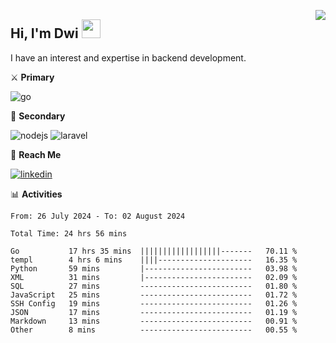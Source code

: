 [<img src="https://komarev.com/ghpvc/?username=masred&color=green&style=flat-square&label=Profile+Views" align="right">](github.com/masred)

## Hi, I'm Dwi <img src="https://raw.githubusercontent.com/MartinHeinz/MartinHeinz/master/wave.gif" width="30px">

I have an interest and expertise in backend development.

⚔️ **Primary**

![go](https://img.shields.io/badge/---?logo=go&label=Golang&style=social)

🔪 **Secondary**

![nodejs](https://img.shields.io/badge/---?logo=node.js&label=Node.js&style=social&logoColor=green)
![laravel](https://img.shields.io/badge/---?logo=laravel&label=Laravel&style=social)

🔗 **Reach Me**

[![linkedin](https://img.shields.io/badge/---?logo=linkedin&label=LinkedIn&style=social)](https://linkedin.com/in/dwifitriyanto)

📊 **Activities**

<!--START_SECTION:waka-->

```all_time
From: 26 July 2024 - To: 02 August 2024

Total Time: 24 hrs 56 mins

Go           17 hrs 35 mins  ||||||||||||||||||-------   70.11 %
templ        4 hrs 6 mins    ||||---------------------   16.35 %
Python       59 mins         |------------------------   03.98 %
XML          31 mins         |------------------------   02.09 %
SQL          27 mins         -------------------------   01.80 %
JavaScript   25 mins         -------------------------   01.72 %
SSH Config   19 mins         -------------------------   01.26 %
JSON         17 mins         -------------------------   01.19 %
Markdown     13 mins         -------------------------   00.91 %
Other        8 mins          -------------------------   00.55 %
```

<!--END_SECTION:waka-->
